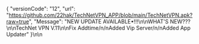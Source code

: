 {
 "versionCode": "12",
  "url":   "https://github.com/22hak/TechNetVPN_APP/blob/main/TechNetVPN.apk?raw=true",
   "Message": "NEW UPDATE AVAILABLE•!!!\n\nWHAT'S NEW???\n\nTechNet VPN V.11\n\nFix Addtime/n/nAdded Vip Server/n/nAdded App Updater"
   }\n\n
